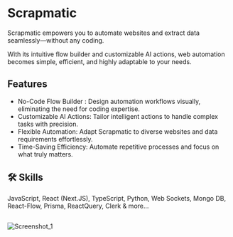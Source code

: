 # Scrapmatic

Scrapmatic empowers you to automate websites and extract data seamlessly—without any coding.

With its intuitive flow builder and customizable AI actions, web automation becomes simple, efficient, and highly adaptable to your needs.

## Features

- No-Code Flow Builder : Design automation workflows visually, eliminating the need for coding expertise.
- Customizable AI Actions: Tailor intelligent actions to handle complex tasks with precision.
- Flexible Automation: Adapt Scrapmatic to diverse websites and data requirements effortlessly.
- Time-Saving Efficiency: Automate repetitive processes and focus on what truly matters.

## 🛠 Skills

JavaScript, React (Next.JS), TypeScript, Python, Web Sockets, Mongo DB, React-Flow, Prisma, ReactQuery, Clerk & more...

##

![Screenshot_1](https://github.com/user-attachments/assets/57a8db77-63c4-4308-97e2-d7a3ca9f06ce)
